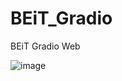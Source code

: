 # BEiT_Gradio
BEiT Gradio Web

![image](https://github.com/WangQvQ/BEiT_Gradio/assets/58406737/fbc9d615-35db-4cc0-9b00-bbc1453df23c)
